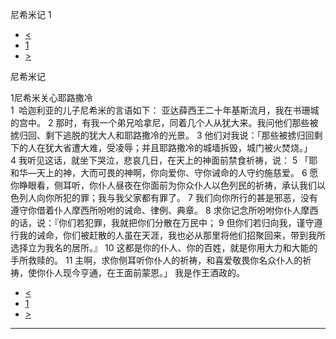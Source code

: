 ﻿





 尼希米记 1




* [<](bible/EZR10.md)
* [1](bible/NEH.md)
* [>](bible/NEH02.md)



尼希米记 
 
1尼希米关心耶路撒冷  
1  哈迦利亚的儿子尼希米的言语如下： 亚达薛西王二十年基斯流月，我在书珊城的宫中。 
2 那时，有我一个弟兄哈拿尼，同着几个人从犹大来。我问他们那些被掳归回、剩下逃脱的犹大人和耶路撒冷的光景。 
3 他们对我说：「那些被掳归回剩下的人在犹大省遭大难，受凌辱；并且耶路撒冷的城墙拆毁，城门被火焚烧。」  
4 我听见这话，就坐下哭泣，悲哀几日，在天上的神面前禁食祈祷，说： 
5 「耶和华—天上的神，大而可畏的神啊，你向爱你、守你诫命的人守约施慈爱。 
6 愿你睁眼看，侧耳听，你仆人昼夜在你面前为你众仆人以色列民的祈祷，承认我们以色列人向你所犯的罪；我与我父家都有罪了。 
7 我们向你所行的甚是邪恶，没有遵守你借着仆人摩西所吩咐的诫命、律例、典章。 
8 求你记念所吩咐你仆人摩西的话，说：『你们若犯罪，我就把你们分散在万民中； 
9 但你们若归向我，谨守遵行我的诫命，你们被赶散的人虽在天涯，我也必从那里将他们招聚回来，带到我所选择立为我名的居所。』 
10 这都是你的仆人、你的百姓，就是你用大力和大能的手所救赎的。 
11 主啊，求你侧耳听你仆人的祈祷，和喜爱敬畏你名众仆人的祈祷，使你仆人现今亨通，在王面前蒙恩。」 我是作王酒政的。 
* [<](bible/EZR10.md)
* [1](bible/NEH.md)
* [>](bible/NEH02.md)





---









